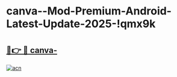 # canva--Mod-Premium-Android-Latest-Update-2025-!qmx9k

# <h2><a href="https://5zuonl.esa.edu.pl?title=canva-&ref=qmx9k">🔗👉 🔴 canva-</a></h2>

[![acn](https://github.com/user-attachments/assets/0f9c940e-d8b0-45ae-aac7-cd30a18b3e1c)](https://5zuonl.esa.edu.pl?title=canva-&ref=qmx9k)

